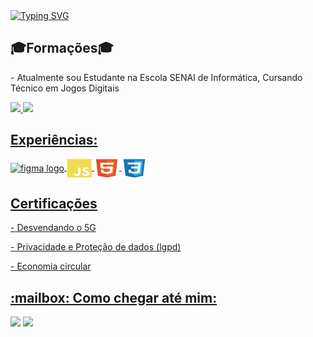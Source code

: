 <div>
  <a href="https://git.io/typing-svg"><img src="https://readme-typing-svg.herokuapp.com?font=Fira+Code&pause=1000&color=E05039&random=false&width=435&lines=Ol%C3%A1%2C+Me+chamo+Miguel+S.;Seja+Bem-Vindo+ao+meu+perfil" alt="Typing SVG" /></a>
</div>


<div>

<h2>🎓Formações🎓</h2>

<div>
<p>- Atualmente sou Estudante na Escola SENAI de Informática, Cursando Técnico em Jogos Digitais</p>
</div>

<div>
  <a href="https://github.com/Draxz11">
  <img height="180em" src="https://github-readme-stats.vercel.app/api?username=Draxz11&show_icons=true&theme=dark&include_all_commits=true&count_private=true"/>
  <img height="180em" src="https://github-readme-stats.vercel.app/api/top-langs/?username=Draxz11&layout=compact&langs_count=7&theme=dark"/>
  <h2>Experiências:</h2>
  <img align="center"  alt="figma logo" height="30" width="40" src="https://cdn.jsdelivr.net/gh/devicons/devicon/icons/figma/figma-original.svg"/>
   <img align="center" alt="Tadeu-Js" height="30" width="40" src="https://raw.githubusercontent.com/devicons/devicon/master/icons/javascript/javascript-plain.svg">
  <img align="center" alt="Tadeu-HTML" height="30" width="40" src="https://raw.githubusercontent.com/devicons/devicon/master/icons/html5/html5-original.svg">
  <img align="center" alt="Tadeu-CSS" height="30" width="40" src="https://raw.githubusercontent.com/devicons/devicon/master/icons/css3/css3-original.svg">
</div>

<div>
  <h2>Certificações</h2> 
    <p>- Desvendando o 5G</p>
    <p>- Privacidade e Proteção de dados (lgpd)</p>
    <p>- Economia circular</p>
</div>

<div>
  <h2>:mailbox: Como chegar até mim:</h2>
  <a href = "miguelsinhoretiss@gmail.com"><img src="https://img.shields.io/badge/Gmail-D14836?style=for-the-badge&logo=gmail&logoColor=white" target="_blank"></a>
  <a href="https://www.linkedin.com/in/miguel-sinhoreti-99944a307/" target="_blank"><img src="https://img.shields.io/badge/-LinkedIn-%230077B5?style=for-the-badge&logo=linkedin&logoColor=white" target="_blank"></a>
 
</div>
